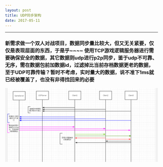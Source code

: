 ```yaml
---
layout: post
title: UDP同步架构
date: 2017-05-11
---
```


----------
### 新需求做一个双人对战项目，数据同步量比较大，但又无关紧要，仅仅是表现层面的东西，于是乎~~~~ 使用TCP游戏逻辑服务器进行需要确保安全的数据，其它数据则udp进行p2p同步，鉴于udp不可靠、无序，需在数据包前加数据id，过滤掉比当前存档数据更老的数据，至于UDP可靠传输？暂时不考虑，实时量大的数据，说不准下1ms就已经被覆盖了，也没有非得找回来的必要
![](/assets/images/UDP.png)